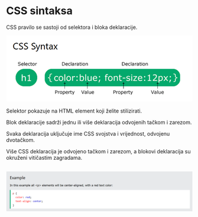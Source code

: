 
# CSS sintaksa

CSS pravilo se sastoji od selektora i bloka deklaracije.

![App Screenshot](https://github.com/BHFFMMST/Web-development/blob/main/docs/assets/images/styling/Screenshot_11.png?raw=true)


Selektor pokazuje na HTML element koji želite stilizirati.

Blok deklaracije sadrži jednu ili više deklaracija odvojenih tačkom i zarezom.

Svaka deklaracija uključuje ime CSS svojstva i vrijednost, odvojenu dvotačkom.

Više CSS deklaracija je odvojeno tačkom i zarezom, a blokovi deklaracija su okruženi vitičastim zagradama.

##

![App Screenshot](https://github.com/BHFFMMST/Web-development/blob/main/docs/assets/images/styling/Screenshot_12.png?raw=true)




